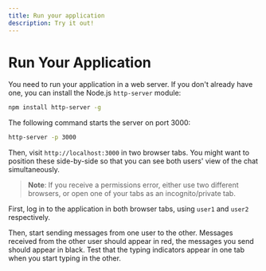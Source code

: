 ```yaml
---
title: Run your application
description: Try it out!
---
```


# Run Your Application

You need to run your application in a web server. If you don't already have one, you can install the Node.js `http-server` module:

```bash
npm install http-server -g
```

The following command starts the server on port 3000:

```bash
http-server -p 3000
```

Then, visit `http://localhost:3000` in two browser tabs. You might want to position these side-by-side so that you can see both users' view of the chat simultaneously.

> **Note**: If you receive a permissions error, either use two different browsers, or open one of your tabs as an incognito/private tab.

First, log in to the application in both browser tabs, using `user1` and `user2` respectively.

Then, start sending messages from one user to the other. Messages received from the other user should appear in red, the messages you send should appear in black. Test that the typing indicators appear in one tab when you start typing in the other.